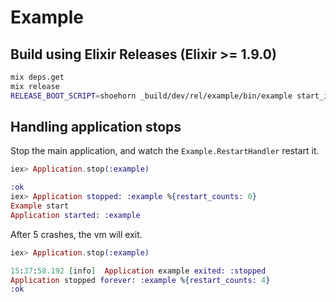 # Example

## Build using Elixir Releases (Elixir >= 1.9.0)

```bash
mix deps.get
mix release
RELEASE_BOOT_SCRIPT=shoehorn _build/dev/rel/example/bin/example start_iex
```

## Handling application stops

Stop the main application, and watch the `Example.RestartHandler` restart it.

```elixir
iex> Application.stop(:example)

:ok
iex> Application stopped: :example %{restart_counts: 0}
Example start
Application started: :example
```

After 5 crashes, the vm will exit.

```elixir
iex> Application.stop(:example)

15:37:58.192 [info]  Application example exited: :stopped
Application stopped forever: :example %{restart_counts: 4}
:ok
```
